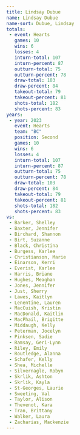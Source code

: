 ```yaml
---
title: Lindsay Dubue
name: Lindsay Dubue
name-sort: Dubue, Lindsay
totals:
 - event: Hearts
   games: 10
   wins: 6
   losses: 4
   inturn-total: 107
   inturn-percent: 87
   outturn-total: 75
   outturn-percent: 78
   draw-total: 103
   draw-percent: 84
   takeout-total: 79
   takeout-percent: 81
   shots-total: 182
   shots-percent: 83
years:
 - year: 2023
   event: Hearts
   team: "BC"
   position: Second
   games: 10
   wins: 6
   losses: 4
   inturn-total: 107
   inturn-percent: 87
   outturn-total: 75
   outturn-percent: 78
   draw-total: 103
   draw-percent: 84
   takeout-total: 79
   takeout-percent: 81
   shots-total: 182
   shots-percent: 83
vs:
 - Barker, Shelley
 - Baxter, Jennifer
 - Birchard, Shannon
 - Birt, Suzanne
 - Black, Christina
 - Burgess, Karlee
 - Christianson, Marie
 - Einarson, Kerri
 - Everist, Karlee
 - Harris, Briane
 - Hughes, Meaghan
 - Jones, Jennifer
 - Just, Sherry
 - Lawes, Kaitlyn
 - Lenentine, Lauren
 - MacCuish, Kristin
 - MacDonald, Kaitlin
 - MacPhail, Brigitte
 - Middaugh, Kelly
 - Peterman, Jocelyn
 - Pinksen, Sadie
 - Ramsay, Geri-Lynn
 - Riley, Emily
 - Routledge, Alanna
 - Schafer, Kelly
 - Shea, Michelle
 - Silvernagle, Robyn
 - Skrlik, Ashton
 - Skrlik, Kayla
 - St-Georges, Laurie
 - Sweeting, Val
 - Taylor, Alison
 - Thevenot, Kara
 - Tran, Brittany
 - Walker, Laura
 - Zacharias, Mackenzie
---
```

